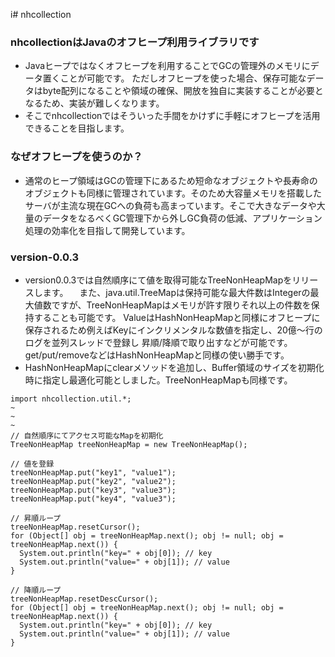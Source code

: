 i# nhcollection
### nhcollectionはJavaのオフヒープ利用ライブラリです
* Javaヒープではなくオフヒープを利用することでGCの管理外のメモリにデータ置くことが可能です。
ただしオフヒープを使った場合、保存可能なデータはbyte配列になることや領域の確保、開放を独自に実装することが必要となるため、実装が難しくなります。
* そこでnhcollectionではそういった手間をかけずに手軽にオフヒープを活用できることを目指します。

### なぜオフヒープを使うのか？
* 通常のヒープ領域はGCの管理下にあるため短命なオブジェクトや長寿命のオブジェクトも同様に管理されています。そのため大容量メモリを搭載したサーバが主流な現在GCへの負荷も高まっています。そこで大きなデータや大量のデータをなるべくGC管理下から外しGC負荷の低減、アプリケーション処理の効率化を目指して開発しています。

### version-0.0.3
* version0.0.3では自然順序にて値を取得可能なTreeNonHeapMapをリリースします。
　また、java.util.TreeMapは保持可能な最大件数はIntegerの最大値数ですが、TreeNonHeapMapはメモリが許す限りそれ以上の件数を保持することも可能です。
  ValueはHashNonHeapMapと同様にオフヒープに保存されるため例えばKeyにインクリメンタルな数値を指定し、20億〜行のログを並列スレッドで登録し
  昇順/降順で取り出すなどが可能です。get/put/removeなどはHashNonHeapMapと同様の使い勝手です。
* HashNonHeapMapにclearメソッドを追加し、Buffer領域のサイズを初期化時に指定し最適化可能としました。TreeNonHeapMapも同様です。
```
import nhcollection.util.*;
~
~
~
// 自然順序にてアクセス可能なMapを初期化
TreeNonHeapMap treeNonHeapMap = new TreeNonHeapMap();

// 値を登録
treeNonHeapMap.put("key1", "value1");
treeNonHeapMap.put("key2", "value2");
treeNonHeapMap.put("key3", "value3");
treeNonHeapMap.put("key4", "value3");

// 昇順ループ
treeNonHeapMap.resetCursor();
for (Object[] obj = treeNonHeapMap.next(); obj != null; obj = treeNonHeapMap.next()) {
  System.out.println("key=" + obj[0]); // key
  System.out.println("value=" + obj[1]); // value
}

// 降順ループ
treeNonHeapMap.resetDescCursor();
for (Object[] obj = treeNonHeapMap.next(); obj != null; obj = treeNonHeapMap.next()) {
  System.out.println("key=" + obj[0]); // key
  System.out.println("value=" + obj[1]); // value
}
```
